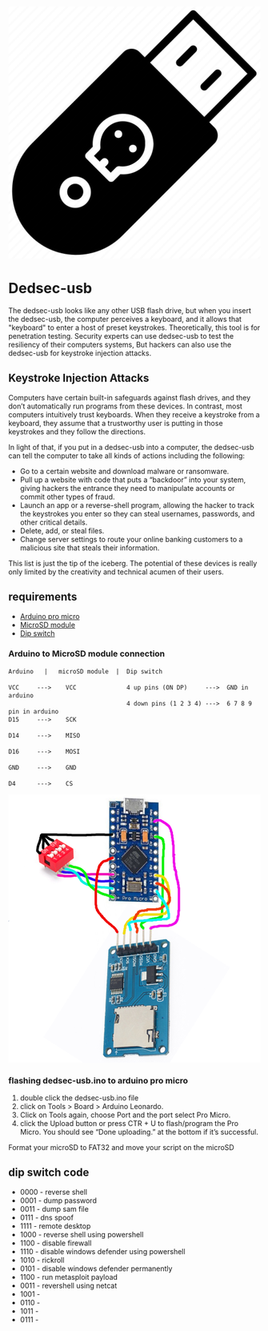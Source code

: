   <p align="center">
    <img alt="DEDSEC-USB" src="https://github.com/0xbitx/Dedsec-usb/blob/main/dedsec-usb.png" style="max-width:100%;max-height:100%;" />
  </p>


# Dedsec-usb

The dedsec-usb looks like any other USB flash drive, but when you insert the dedsec-usb, the computer perceives a keyboard, and it allows that "keyboard" to enter a host of preset keystrokes. Theoretically, this tool is for penetration testing. Security experts can use dedsec-usb to test the resiliency of their computers systems, But hackers can also use the dedsec-usb for keystroke injection attacks.

## Keystroke Injection Attacks

Computers have certain built-in safeguards against flash drives, and they don’t automatically run programs from these devices. In contrast, most computers intuitively trust keyboards. When they receive a keystroke from a keyboard, they assume that a trustworthy user is putting in those keystrokes and they follow the directions.

In light of that, if you put in a dedsec-usb into a computer, the dedsec-usb can tell the computer to take all kinds of actions including the following:

  -   Go to a certain website and download malware or ransomware.
  -   Pull up a website with code that puts a “backdoor” into your system, giving hackers the entrance they need to manipulate accounts or commit other types of fraud.
  -   Launch an app or a reverse-shell program, allowing the hacker to track the keystrokes you enter so they can steal usernames, passwords, and other critical details.
  -   Delete, add, or steal files.
  -   Change server settings to route your online banking customers to a malicious site that steals their information.

This list is just the tip of the iceberg. The potential of these devices is really only limited by the creativity and technical acumen of their users.


## requirements 
- [Arduino pro micro](https://lazada.com)
- [MicroSD module](https://lazada.com)
- [Dip switch](https://lazada.com)

### Arduino to MicroSD module connection
```
Arduino   |   microSD module  |  Dip switch

VCC     --->    VCC              4 up pins (ON DP)     --->  GND in arduino
                                 4 down pins (1 2 3 4) --->  6 7 8 9 pin in arduino 
D15     --->    SCK

D14     --->    MISO

D16     --->    MOSI

GND     --->    GND

D4      --->    CS
```
<p align="center">
    <img alt="DEDSEC-USB-LAYOUT" src="https://github.com/0xbitx/Dedsec-usb/blob/main/dedsec-usb-layout.png" style="max-width:100%;max-height:100%;" />
  </p>

### flashing dedsec-usb.ino to arduino pro micro
 
 1. double click the dedsec-usb.ino file
 2. click on Tools > Board > Arduino Leonardo.
 3. Click on Tools again, choose Port and the port select Pro Micro.
 4. click the Upload button or press CTR + U to flash/program the Pro Micro. You should see “Done uploading.” at the bottom if it’s successful.

 Format your microSD to FAT32 and move your script on the microSD
  
## dip switch code
- 0000 - reverse shell 
- 0001 - dump password
- 0011 - dump sam file
- 0111 - dns spoof
- 1111 - remote desktop
- 1000 - reverse shell using powershell
- 1100 - disable firewall
- 1110 - disable windows defender using powershell
- 1010 - rickroll
- 0101 - disable windows defender permanently
- 1100 - run metasploit payload
- 0011 - revershell using netcat
- 1001 - 
- 0110 - 
- 1011 - 
- 0111 -

